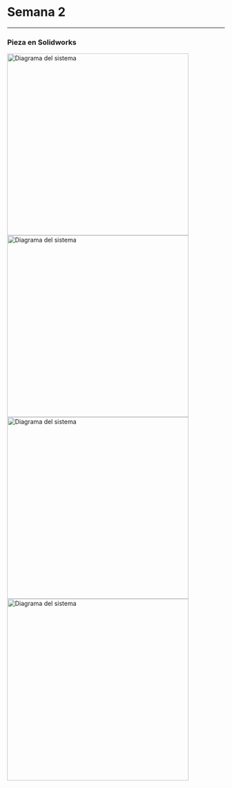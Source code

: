 # Semana 2

---
### Pieza en Solidworks

<img src="../imagenes/Captura de pantalla (1.1).png" alt="Diagrama del sistema" width="420">

<img src="../imagenes/Captura de pantalla (1.2).png" alt="Diagrama del sistema" width="420">

<img src="../imagenes/Captura de pantalla (1.3).png" alt="Diagrama del sistema" width="420">

<img src="../imagenes/Captura de pantalla 1.4.png" alt="Diagrama del sistema" width="420">